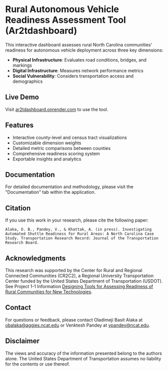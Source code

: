 # Rural Autonomous Vehicle Readiness Assessment Tool (Ar2tdashboard)

This interactive dashboard assesses rural North Carolina communities' readiness for autonomous vehicle deployment across three key dimensions:

- **Physical Infrastructure**: Evaluates road conditions, bridges, and markings
- **Digital Infrastructure**: Measures network performance metrics
- **Social Vulnerability**: Considers transportation access and demographics

## Live Demo

Visit [ar2tdashboard.onrender.com](https://ar2tdashboard.onrender.com) to use the tool.

## Features

- Interactive county-level and census tract visualizations
- Customizable dimension weights
- Detailed metric comparisons between counties
- Comprehensive readiness scoring system
- Exportable insights and analytics

## Documentation

For detailed documentation and methodology, please visit the "Documentation" tab within the application.

## Citation
If you use this work in your research, please cite the following paper:

`Alaka, O. B., Pandey, V., & Khattak, A. (in press). Investigating Automated Shuttle Readiness for Rural Areas: A North Carolina Case Study. Transportation Research Record: Journal of the Transportation Research Board.`

## Acknowledgments

This research was supported by the Center for Rural and Regional Connected Communities (CR2C2), a Regional University Transportation Center funded by the United States Department of Transportation (USDOT). See Project 1-1 Information [Designing Tools for Assessing Readiness of Rural Communities for New Technologies](https://www.cr2c2.com/research/major-research-initiatives/mri-1/project-1-1).

## Contact

For questions or feedback, please contact Oladimeji Basit Alaka at obalaka@aggies.ncat.edu or Venktesh Pandey at vpandey@ncat.edu.

## Disclaimer

The views and accuracy of the information presented belong to the authors alone. The United States Department of Transportation assumes no liability for the contents or use thereof.
